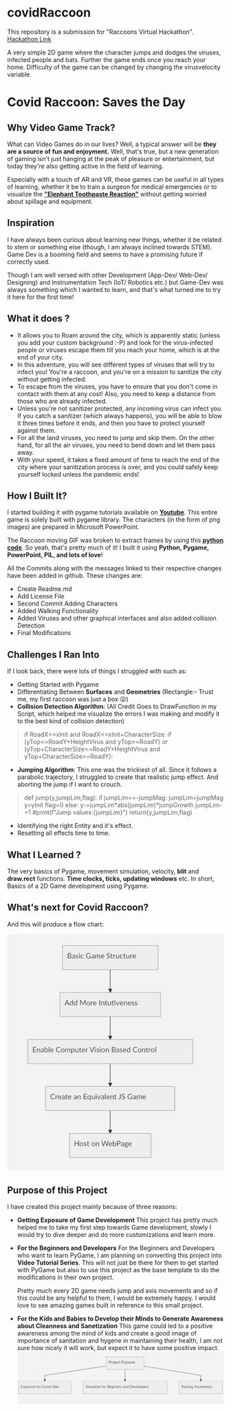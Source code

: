 # covidRaccoon
This repository is a submission for "Raccoons Virtual Hackathon". [Hackathon Link](https://raccoons-virtual-hackathon.devpost.com/updates/12926-the-day-has-come-launching-the-raccoons)
              
A very simple 2D game where the character jumps and dodges the viruses, infected people and bats. Further the game ends once you reach your home. Difficulty of the game can be changed by changing the virusvelocity variable.

# Covid Raccoon: Saves the Day

## Why Video Game Track?

What can Video Games do in our lives? Well, a typical answer will be **they are a source of fun and enjoyment.** Well, that's true, but a new generation of gaming isn't just hanging at the peak of pleasure or entertainment, but today they're also getting active in the field of learning.

Especially with a touch of AR and VR, these games can be useful in all types of learning, whether it be to train a surgeon for medical emergencies or to visualize the [__"Elephant Toothpaste Reaction"__](https://www.youtube.com/watch?v=p5qvi20J5IM) without getting worried about spillage and equipment.


## Inspiration

I have always been curious about learning new things, whether it be related to stem or something else (though, I am always inclined towards STEM). Game Dev is a booming field and seems to have a promising future if correctly used. 

Though I am well versed with other Development (App-Dev/ Web-Dev/ Designing) and Instrumentation Tech (IoT/ Robotics etc.) but Game-Dev was always something which I wanted to learn, and that's what turned me to try it here for the first time!

## What it does ?

- It allows you to Roam around the city, which is apparently static (unless you add your custom background :-P) and look for the virus-infected people or viruses escape them till you reach your home, which is at the end of your city.
- In this adventure, you will see different types of viruses that will try to infect you! You're a raccoon, and you're on a mission to sanitize the city without getting infected. 
- To escape from the viruses, you have to ensure that you don't come in contact with them at any cost! Also, you need to keep a distance from those who are already infected.
- Unless you're not sanitizer protected, any incoming virus can infect you. If you catch a sanitizer (which always happens), you will be able to blow it three times before it ends, and then you have to protect yourself against them.
- For all the land viruses, you need to jump and skip them. On the other hand, for all the air viruses, you need to bend down and let them pass away.
- With your speed, it takes a fixed amount of time to reach the end of the city where your sanitization process is over, and you could safely keep yourself locked unless the pandemic ends!

## How I Built It?

I started building it with pygame tutorials available on [**Youtube**](https://www.youtube.com/watch?v=i6xMBig-pP4&list=PLzMcBGfZo4-lp3jAExUCewBfMx3UZFkh5). This entire game is solely built with pygame library. The characters (in the form of png images) are prepared in Microsoft PowerPoint.

The Raccoon moving GIF was broken to extract frames by using this [**python code**](GIFtoFrames.py). So yeah, that's pretty much of it! I built it using **Python, Pygame, PowerPoint, PIL, and lots of love**!

All the Commits along with the messages linked to their respective changes have been added in github. These changes are:

- Create Readme.md
- Add License File
- Second Commit Adding Characters
- Added Walking Functionality
- Added Viruses and other graphical interfaces and also added collision Detection
- Final Modifications

## Challenges I Ran Into

If I look back, there were lots of things I struggled with such as:
- Getting Started with Pygame
- Differentiating Between **Surfaces** and **Geometries** (Rectangle:- Trust me, my first raccoon was just a box 😛)
- **Collision Detection Algorithm**: (All Credit Goes to DrawFunction in my Script, which helped me visualize the errors I was making and modify it to the best kind of collision detection)
> if RoadX>=xInit and RoadX<=xInit+CharacterSize:
        if (yTop<=RoadY+HeightVirus and yTop>=RoadY) or (yTop+CharacterSize<=RoadY+HeightVirus and yTop+CharacterSize>=RoadY):
- **Jumping Algorithm**: This one was the trickiest of all. Since it follows a parabolic trajectory, I struggled to create that realistic jump effect. And aborting the jump if I want to crouch.
> def jump(y,jumpLim,flag):
    if jumpLim==-jumpMag:
        jumpLim=jumpMag
        y=yInit
        flag=0
    else:
        y-=jumpLim*abs(jumpLim)*jumpGrowth
        jumpLim-=1
    #print(f"Jump values:{jumpLim}")
    return(y,jumpLim,flag)
- Identifying the right Entity and it's effect.
- Resetting all effects time to time.
## What I Learned ?

The very basics of Pygame, movement simulation, velocity, **blit** and **draw.rect** functions. **Time clocks, ticks, updating windows** etc. In short, Basics of a 2D Game development using Pygame.

## What's next for Covid Raccoon?

And this will produce a flow chart:

![](GithubReferences/FlowC1.jpg)
## Purpose of this Project

I have created this project mainly because of three reasons:
- **Getting Exposure of Game Development**
This project has pretty much helped me to take my first step towards Game development, slowly I would try to dive deeper and do more customizations and learn more.
- **For the Beginners and Developers**
For the Beginners and Developers who want to learn PyGame, I am planning on converting this project into **Video Tutorial Series**. This will not just be there for them to get started with PyGame but also to use this project as the base template to do the modifications in their own project.

	Pretty much every 2D game needs jump and axis movements and so if this could be any helpful to them, I would be extremely happy. I would love to see amazing games built in reference to this small project.
- **For the Kids and Babies to Develop their Minds to Generate Awareness about Cleanness and Sanetization**
This game could led to a positive awareness among the mind of kids and create a good image of importance of sanitation and hygene in maintaining their health, I am not sure how nicely it will work, but expect it to have some positive impact.
![](GithubReferences/FlowC2.jpg)

